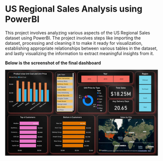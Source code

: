 # US Regional Sales Analysis using PowerBI
 This project involves analyzing various aspects of the US Regional Sales dataset using PowerBI. The project involves steps like importing the dataset, processing and cleaning it to make it ready for visualization, establishing appropriate relationships between various tables in the dataset, and lastly visualizing the information to extract meaningful insights from it.


**Below is the screenshot of the final dashboard**

![Test Image 1](https://github.com/desaikun1996/US-Regional-Sales-Analysis-using-PowerBI/blob/main/FinalDashboard.png)
